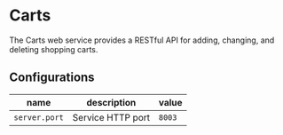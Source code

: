 # Carts

The Carts web service provides a RESTful API for adding, changing, and deleting shopping carts.

## Configurations
| name                        | description                  | value                   |
| --------------------------- | ---------------------------- | ----------------------- |
| `server.port`               | Service HTTP port            | `8003`                  |